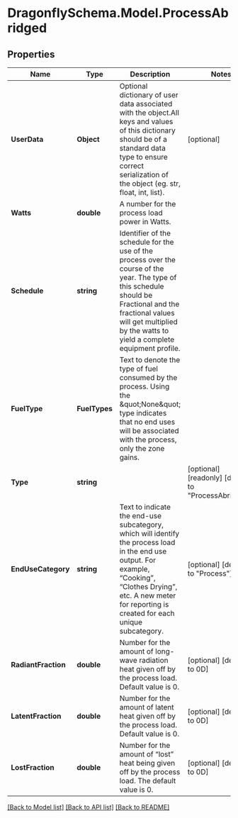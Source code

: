
# DragonflySchema.Model.ProcessAbridged

## Properties

Name | Type | Description | Notes
------------ | ------------- | ------------- | -------------
**UserData** | **Object** | Optional dictionary of user data associated with the object.All keys and values of this dictionary should be of a standard data type to ensure correct serialization of the object (eg. str, float, int, list). | [optional] 
**Watts** | **double** | A number for the process load power in Watts. | 
**Schedule** | **string** | Identifier of the schedule for the use of the process over the course of the year. The type of this schedule should be Fractional and the fractional values will get multiplied by the watts to yield a complete equipment profile. | 
**FuelType** | **FuelTypes** | Text to denote the type of fuel consumed by the process. Using the \&quot;None\&quot; type indicates that no end uses will be associated with the process, only the zone gains. | 
**Type** | **string** |  | [optional] [readonly] [default to "ProcessAbridged"]
**EndUseCategory** | **string** | Text to indicate the end-use subcategory, which will identify the process load in the end use output. For example, “Cooking”, “Clothes Drying”, etc. A new meter for reporting is created for each unique subcategory. | [optional] [default to "Process"]
**RadiantFraction** | **double** | Number for the amount of long-wave radiation heat given off by the process load. Default value is 0. | [optional] [default to 0D]
**LatentFraction** | **double** | Number for the amount of latent heat given off by the process load. Default value is 0. | [optional] [default to 0D]
**LostFraction** | **double** | Number for the amount of “lost” heat being given off by the process load. The default value is 0. | [optional] [default to 0D]

[[Back to Model list]](../README.md#documentation-for-models)
[[Back to API list]](../README.md#documentation-for-api-endpoints)
[[Back to README]](../README.md)

